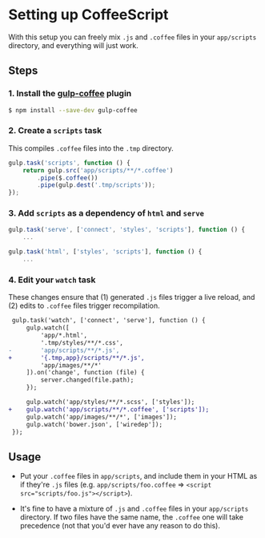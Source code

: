 # Setting up CoffeeScript

With this setup you can freely mix `.js` and `.coffee` files in your `app/scripts` directory, and everything will just work.


## Steps

### 1. Install the [gulp-coffee](https://github.com/wearefractal/gulp-coffee) plugin

```sh
$ npm install --save-dev gulp-coffee
```

### 2. Create a `scripts` task

This compiles `.coffee` files into the `.tmp` directory.

```js
gulp.task('scripts', function () {
    return gulp.src('app/scripts/**/*.coffee')
        .pipe($.coffee())
        .pipe(gulp.dest('.tmp/scripts'));
});
```

### 3. Add `scripts` as a dependency of `html` and `serve`

```js
gulp.task('serve', ['connect', 'styles', 'scripts'], function () {
    ...
```

```js
gulp.task('html', ['styles', 'scripts'], function () {
    ...
```

### 4. Edit your `watch` task

These changes ensure that (1) generated `.js` files trigger a live reload, and (2) edits to `.coffee` files trigger recompilation.

```diff
 gulp.task('watch', ['connect', 'serve'], function () {
     gulp.watch([
         'app/*.html',
         '.tmp/styles/**/*.css',
-        'app/scripts/**/*.js',
+        '{.tmp,app}/scripts/**/*.js',
         'app/images/**/*'
     ]).on('change', function (file) {
         server.changed(file.path);
     });

     gulp.watch('app/styles/**/*.scss', ['styles']);
+    gulp.watch('app/scripts/**/*.coffee', ['scripts']);
     gulp.watch('app/images/**/*', ['images']);
     gulp.watch('bower.json', ['wiredep']);
 });
```


## Usage

- Put your `.coffee` files in `app/scripts`, and include them in your HTML as if they're `.js` files (e.g. `app/scripts/foo.coffee` => `<script src="scripts/foo.js"></script>`).

- It's fine to have a mixture of `.js` and `.coffee` files in your `app/scripts` directory. If two files have the same name, the `.coffee` one will take precedence (not that you'd ever have any reason to do this).
